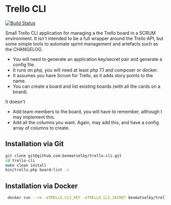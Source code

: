 # Trello CLI

[![Build Status](https://travis-ci.org/benmatselby/trello-cli.png?branch=master)](https://travis-ci.org/benmatselby/trello-cli)

Small Trello CLI application for managing a the Trello board in a SCRUM environment. It isn't intended to be a full wrapper around the Trello API, but some simple tools to automate sprint management and artefacts such as the CHANGELOG.

* You will need to generate an application key/secret pair and generate a config file.
* It runs on php, you will need at least php 7.1 and composer or docker.
* It assumes you have Scrum for Trello, as it adds story points to the name.
* You can create a board and list existing boards (with all the cards on a board).

It doesn't

* Add team members to the board, you will have to remember, although I may implement this.
* Add all the columns you want. Again, may add this, and have a config array of columns to create.

## Installation via Git

```bash
git clone git@github.com:benmatselby/trello-cli.git
cd trello-cli
make clean install
bin/trello.php board:list -s
```

## Installation via Docker

```bash
 docker run --rm -eTRELLO_CLI_KEY -eTRELLO_CLI_SECRET benmatselby/trello-cli board:list -s
```
